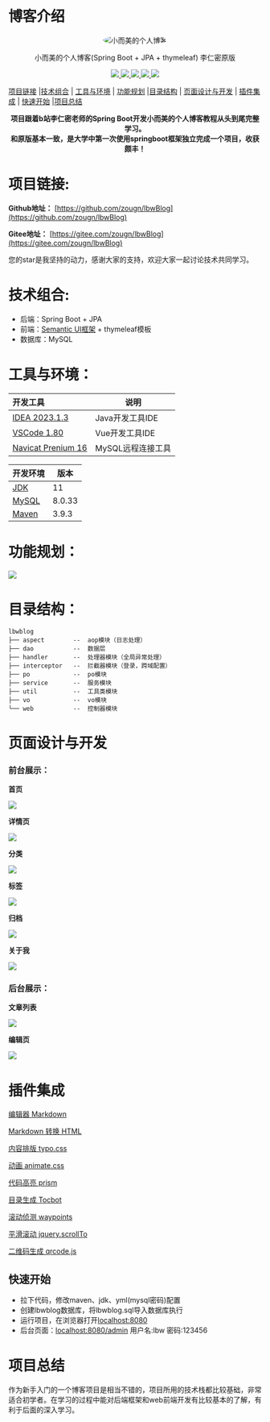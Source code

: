 # 博客介绍
<p align=center>
    <img src="https://zougn.oss-cn-shanghai.aliyuncs.com/photos/255fff56ab5a4f2e366b5c04a84e45de.png?raw=true" alt="小而美的个人博客" style="border-radius: 50%">
</p>


<p align=center>
   小而美的个人博客(Spring Boot + JPA + thymeleaf) 李仁密原版
</p>
<p align="center">
   <a target="_blank" href="https://github.com/zougn/lbwBlog">
         <img src="https://badgen.net/static/license/GPL-3.0/blue/"/>
      <img src="https://img.shields.io/badge/JDK-11-green.svg"/>
      <img src="https://img.shields.io/badge/springboot-2.5.5-green"/>
      <img src="https://img.shields.io/badge/mysql-8.0.23-green"/>
      <img src="https://img.shields.io/badge/JPA-green"/>
   </a>
</p>



[项目链接](#项目链接) |[技术组合](#技术组合) | [工具与环境](#工具与环境) | [功能规划](#功能规划) |[目录结构](#目录结构)  | [页面设计与开发](#页面设计与开发) | [插件集成](#插件集成) | [快速开始](#快速开始) |[项目总结](#项目总结) 



<center><b>项目跟着b站李仁密老师的Spring Boot开发小而美的个人博客教程从头到尾完整学习。</b></center>

<center><b>和原版基本一致，是大学中第一次使用springboot框架独立完成一个项目，收获颇丰！</b></center>



# 项目链接:

**Github地址：** [https://github.com/zougn/lbwBlog](https://github.com/zougn/lbwBlog)

**Gitee地址：** [https://gitee.com/zougn/lbwBlog](https://gitee.com/zougn/lbwBlog)

您的star是我坚持的动力，感谢大家的支持，欢迎大家一起讨论技术共同学习。

# 技术组合:

*  后端：Spring Boot + JPA
*  前端：[Semantic UI框架](https://semantic-ui.com/) + thymeleaf模板
*  数据库：MySQL



# 工具与环境：

| 开发工具                                                     | 说明              |
| :----------------------------------------------------------- | ----------------- |
| [IDEA 2023.1.3](https://www.jetbrains.com/idea/)             | Java开发工具IDE   |
| [VSCode 1.80](https://code.visualstudio.com/download)        | Vue开发工具IDE    |
| [Navicat Prenium 16](https://www.navicat.com.cn/download/navicat-premium) | MySQL远程连接工具 |



| 开发环境                                                     | 版本   |
| ------------------------------------------------------------ | ------ |
| [JDK](https://docs.aws.amazon.com/corretto/latest/corretto-11-ug/downloads-list.html) | 11     |
| [MySQL](https://dev.mysql.com/downloads/mysql/)              | 8.0.33 |
| [Maven](https://maven.apache.org/download.cgi)               | 3.9.3  |



# 功能规划：

![](https://zougn.oss-cn-shanghai.aliyuncs.com/photos/05dea6e169a09e84daf9aa132decdb31.png?raw=true)



# 目录结构：

```
lbwblog
├── aspect        --  aop模块（日志处理）
├── dao           --  数据层
├── handler       --  处理器模块（全局异常处理）
├── interceptor   --  拦截器模块（登录，跨域配置）
├── po            --  po模块
├── service       --  服务模块
├── util          --  工具类模块
├── vo            --  vo模块
└── web           --  控制器模块
```



# 页面设计与开发

### 前台展示：

**首页**

![](https://zougn.oss-cn-shanghai.aliyuncs.com/photos/addf8fc773a5ba2ac4237584fb76bf97.png?raw=true)

**详情页**

![](https://zougn.oss-cn-shanghai.aliyuncs.com/photos/2bd74c5a71d16393072f587a373b8bff.png?raw=true)

**分类**

![](https://zougn.oss-cn-shanghai.aliyuncs.com/photos/5ebc1282d49ce3c712a8cbae9e377cc6.png?raw=true)

**标签**

![](https://zougn.oss-cn-shanghai.aliyuncs.com/photos/96626cab262fde0113fb32df2996eb39.png?raw=true)

**归档**

![](https://zougn.oss-cn-shanghai.aliyuncs.com/photos/8afb17ba0a79ba7c6db4ebb6d92125be.png?raw=true)

**关于我**

![](https://zougn.oss-cn-shanghai.aliyuncs.com/photos/7b0c154e0496d95d1dfcd0de9771743f.png?raw=true)



### 后台展示：

**文章列表**

![](https://zougn.oss-cn-shanghai.aliyuncs.com/photos/3ac071d5f7bd3c791fd5dee0da655cba.png?raw=true)

**编辑页**

![](https://zougn.oss-cn-shanghai.aliyuncs.com/photos/7b65fabc147e95ae6f7edba862367ded.png?raw=true)



# 插件集成

[编辑器 Markdown](https://pandao.github.io/editor.md/)

[Markdown 转换 HTML]([https://github.com/atlassian/commonmark-java](https://github.com/atlassian/commonmark-java))

[内容排版 typo.css](https://github.com/sofish/typo.css)

[动画 animate.css](https://daneden.github.io/animate.css/)

[代码高亮 prism](https://github.com/PrismJS/prism)

[目录生成 Tocbot](https://tscanlin.github.io/tocbot/)

[滚动侦测 waypoints](http://imakewebthings.com/waypoints/)

[平滑滚动 jquery.scrollTo](https://github.com/flesler/jquery.scrollTo)

[二维码生成 qrcode.js](https://davidshimjs.github.io/qrcodejs/)

## 快速开始

- 拉下代码，修改maven、jdk、yml(mysql密码)配置
- 创建lbwblog数据库，将lbwblog.sql导入数据库执行
- 运行项目，在浏览器打开[localhost:8080](https://localhost:8080)
- 后台页面：[localhost:8080/admin](https://localhost:8080/admin)  用户名:lbw  密码:123456

# 项目总结

作为新手入门的一个博客项目是相当不错的，项目所用的技术栈都比较基础，非常适合初学者。在学习的过程中能对后端框架和web前端开发有比较基本的了解，有利于后面的深入学习。

